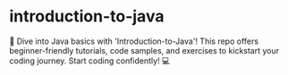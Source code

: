 # introduction-to-java
🚀 Dive into Java basics with 'Introduction-to-Java'! This repo offers beginner-friendly tutorials, code samples, and exercises to kickstart your coding journey. Start coding confidently! 💻
